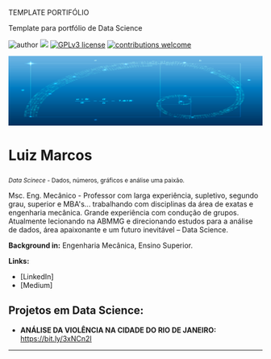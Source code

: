 TEMPLATE PORTIFÓLIO 

Template para portfólio de Data Science

![author](https://img.shields.io/badge/Author-Luiz%20M.-red]) [![](https://img.shields.io/badge/python-3.7+-blue.svg)](https://www.python.org/downloads/release/python-365/) [![GPLv3 license](https://img.shields.io/badge/License-GPLv3-blue.svg)](http://perso.crans.org/besson/LICENSE.html) [![contributions welcome](https://img.shields.io/badge/contributions-welcome-brightgreen.svg?style=flat)](https://github.com/carlosfab/data_science/issues)

<p align="center">
  <img src="https://github.com/luizmarcossilvacosta/LMSCdata/blob/main/AUREA5.png" >
</p>

# Luiz Marcos
<sub>*Data Scinece*  - Dados, números, gráficos e análise  uma paixão.</sub>

Msc. Eng. Mecânico - Professor com larga experiência, supletivo, segundo grau, superior e MBA's... trabalhando com disciplinas da área de exatas e engenharia mecânica. Grande experiência com condução de grupos. Atualmente lecionando na ABMMG e direcionando estudos para a análise de dados, área apaixonante e um futuro inevitável – Data Science.


**Background in:** Engenharia Mecânica, Ensino Superior.

**Links:**
* [LinkedIn]
* [Medium]


## Projetos em Data Science:
* **ANÁLISE DA VIOLÊNCIA NA CIDADE DO RIO DE JANEIRO:** https://bit.ly/3xNCn2I
---


